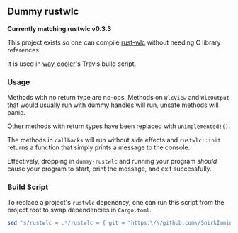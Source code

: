 ## Dummy rustwlc

**Currently matching rustwlc v0.3.3**

This project exists so one can compile [rust-wlc](https://github.com/Immington-Industries/rust-wlc) without needing C library references.

It is used in [way-cooler](https://github.com/Immington-Industries/way-cooler)'s Travis build script.

### Usage

Methods with no return type are no-ops. Methods on `WlcView` and `WlcOutput` that would usually run with dummy handles will run, unsafe methods will panic.

Other methods with return types have been replaced with `unimplemented!()`.

The methods in `callbacks` will run without side effects and `rustwlc::init` returns a function that simply prints a message to the console.

Effectively, dropping in `dummy-rustwlc` and running your program _should_ cause your program to start, print the message, and exit successfully.

### Build Script

To replace a project's `rustwlc` depenency, one can run this script from the project root to swap dependencies in `Cargo.toml`.

```bash
sed 's/rustwlc = .*/rustwlc = { git = "https:\/\/github.com\/SnirkImmington\/dummy-rustwlc.git" }/g' Cargo.toml -i
```
